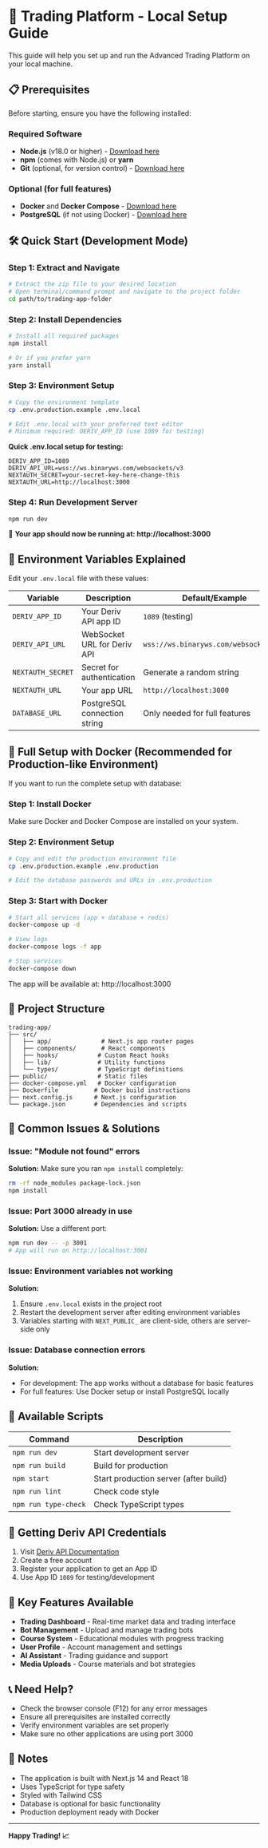 # 🚀 Trading Platform - Local Setup Guide

This guide will help you set up and run the Advanced Trading Platform on your local machine.

## 📋 Prerequisites

Before starting, ensure you have the following installed:

### Required Software
- **Node.js** (v18.0 or higher) - [Download here](https://nodejs.org/)
- **npm** (comes with Node.js) or **yarn**
- **Git** (optional, for version control) - [Download here](https://git-scm.com/)

### Optional (for full features)
- **Docker** and **Docker Compose** - [Download here](https://docs.docker.com/get-docker/)
- **PostgreSQL** (if not using Docker) - [Download here](https://www.postgresql.org/download/)

## 🛠️ Quick Start (Development Mode)

### Step 1: Extract and Navigate
```bash
# Extract the zip file to your desired location
# Open terminal/command prompt and navigate to the project folder
cd path/to/trading-app-folder
```

### Step 2: Install Dependencies
```bash
# Install all required packages
npm install

# Or if you prefer yarn
yarn install
```

### Step 3: Environment Setup
```bash
# Copy the environment template
cp .env.production.example .env.local

# Edit .env.local with your preferred text editor
# Minimum required: DERIV_APP_ID (use 1089 for testing)
```

**Quick .env.local setup for testing:**
```env
DERIV_APP_ID=1089
DERIV_API_URL=wss://ws.binaryws.com/websockets/v3
NEXTAUTH_SECRET=your-secret-key-here-change-this
NEXTAUTH_URL=http://localhost:3000
```

### Step 4: Run Development Server
```bash
npm run dev
```

🎉 **Your app should now be running at: http://localhost:3000**

## 🔧 Environment Variables Explained

Edit your `.env.local` file with these values:

| Variable | Description | Default/Example |
|----------|-------------|-----------------|
| `DERIV_APP_ID` | Your Deriv API app ID | `1089` (testing) |
| `DERIV_API_URL` | WebSocket URL for Deriv API | `wss://ws.binaryws.com/websockets/v3` |
| `NEXTAUTH_SECRET` | Secret for authentication | Generate a random string |
| `NEXTAUTH_URL` | Your app URL | `http://localhost:3000` |
| `DATABASE_URL` | PostgreSQL connection string | Only needed for full features |

## 🐳 Full Setup with Docker (Recommended for Production-like Environment)

If you want to run the complete setup with database:

### Step 1: Install Docker
Make sure Docker and Docker Compose are installed on your system.

### Step 2: Environment Setup
```bash
# Copy and edit the production environment file
cp .env.production.example .env.production

# Edit the database passwords and URLs in .env.production
```

### Step 3: Start with Docker
```bash
# Start all services (app + database + redis)
docker-compose up -d

# View logs
docker-compose logs -f app

# Stop services
docker-compose down
```

The app will be available at: http://localhost:3000

## 📁 Project Structure

```
trading-app/
├── src/
│   ├── app/              # Next.js app router pages
│   ├── components/       # React components
│   ├── hooks/           # Custom React hooks
│   ├── lib/             # Utility functions
│   └── types/           # TypeScript definitions
├── public/              # Static files
├── docker-compose.yml   # Docker configuration
├── Dockerfile          # Docker build instructions
├── next.config.js      # Next.js configuration
└── package.json        # Dependencies and scripts
```

## 🚨 Common Issues & Solutions

### Issue: "Module not found" errors
**Solution:** Make sure you ran `npm install` completely:
```bash
rm -rf node_modules package-lock.json
npm install
```

### Issue: Port 3000 already in use
**Solution:** Use a different port:
```bash
npm run dev -- -p 3001
# App will run on http://localhost:3001
```

### Issue: Environment variables not working
**Solution:** 
1. Ensure `.env.local` exists in the project root
2. Restart the development server after editing environment variables
3. Variables starting with `NEXT_PUBLIC_` are client-side, others are server-side only

### Issue: Database connection errors
**Solution:** 
- For development: The app works without a database for basic features
- For full features: Use Docker setup or install PostgreSQL locally

## 🎯 Available Scripts

| Command | Description |
|---------|-------------|
| `npm run dev` | Start development server |
| `npm run build` | Build for production |
| `npm start` | Start production server (after build) |
| `npm run lint` | Check code style |
| `npm run type-check` | Check TypeScript types |

## 🔑 Getting Deriv API Credentials

1. Visit [Deriv API Documentation](https://developers.deriv.com/)
2. Create a free account
3. Register your application to get an App ID
4. Use App ID `1089` for testing/development

## 🌟 Key Features Available

- **Trading Dashboard** - Real-time market data and trading interface
- **Bot Management** - Upload and manage trading bots
- **Course System** - Educational modules with progress tracking
- **User Profile** - Account management and settings
- **AI Assistant** - Trading guidance and support
- **Media Uploads** - Course materials and bot strategies

## 📞 Need Help?

- Check the browser console (F12) for any error messages
- Ensure all prerequisites are installed correctly
- Verify environment variables are set properly
- Make sure no other applications are using port 3000

## 📝 Notes

- The application is built with Next.js 14 and React 18
- Uses TypeScript for type safety
- Styled with Tailwind CSS
- Database is optional for basic functionality
- Production deployment ready with Docker

---

**Happy Trading! 📈**